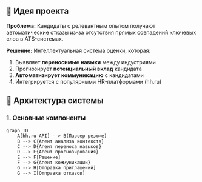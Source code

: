 ## 🎯 Идея проекта
**Проблема:** Кандидаты с релевантным опытом получают автоматические отказы из-за отсутствия прямых совпадений ключевых слов в ATS-системах.

**Решение:** Интеллектуальная система оценки, которая:
1. Выявляет **переносимые навыки** между индустриями
2. Прогнозирует **потенциальный вклад** кандидата
3. **Автоматизирует коммуникацию** с кандидатами
4. Интегрируется с популярными HR-платформами (hh.ru)

## 🧩 Архитектура системы

### 1. Основные компоненты
```mermaid
graph TD
    A[hh.ru API] --> B(Парсер резюме)
    B --> C{Агент анализа контекста}
    C --> D{Агент переноса навыков}
    D --> E{Агент прогнозирования}
    E --> F[Решение]
    F --> G{Агент коммуникации}
    G --> H[Отправка приглашений]
    G --> I[Отправка отказов]
